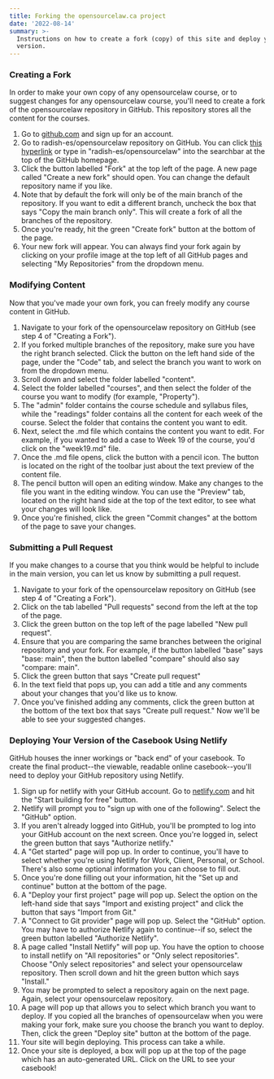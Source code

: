 ```yaml
---
title: Forking the opensourcelaw.ca project
date: '2022-08-14'
summary: >-
  Instructions on how to create a fork (copy) of this site and deploy your
  version.
---
```


### Creating a Fork

In order to make your own copy of any opensourcelaw course, or to suggest changes for any opensourcelaw course, you'll need to create a fork of the opensourcelaw repository in GitHub. This repository stores all the content for the courses. 

1. Go to [github.com](https://github.com/) and sign up for an account. 
2. Go to radish-es/opensourcelaw repository on GitHub. You can click [this hyperlink](https://github.com/radish-es/opensourcelaw)  or type in "radish-es/opensourcelaw" into the searchbar at the top of the GitHub homepage.
3. Click the button labelled "Fork" at the top left of the page. A new page called "Create a new fork" should open. You can change the default repository name if you like. 
4. Note that by default the fork will only be of the main branch of the repository. If you want to edit a different branch, uncheck the box that says "Copy the main branch only". This will create a fork of all the branches of the repository. 
5. Once you're ready, hit the green "Create fork" button at the bottom of the page. 
6. Your new fork will appear. You can always find your fork again by clicking on your profile image at the top left of all GitHub pages and selecting "My Repositories" from the dropdown menu. 

### Modifying Content 

Now that you've made your own fork, you can freely modify any course content in GitHub.

1. Navigate to your fork of the opensourcelaw repository on GitHub (see step 4 of "Creating a Fork").
2. If you forked multiple branches of the repository, make sure you have the right branch selected. Click the button on the left hand side of the page, under the "Code" tab, and select the branch you want to work on from the dropdown menu. 
3. Scroll down and select the folder labelled "content".
4. Select the folder labelled "courses", and then select the folder of the course you want to modify (for example, "Property"). 
5. The "admin" folder contains the course schedule and syllabus files, while the "readings" folder contains all the content for each week of the course. Select the folder that contains the content you want to edit.
6. Next, select the .md file which contains the content you want to edit. For example, if you wanted to add a case to Week 19 of the course, you'd click on the "week19.md" file. 
7. Once the .md file opens, click the button with a pencil icon. The button is located on the right of the toolbar just about the text preview of the content file. 
8. The pencil button will open an editing window. Make any changes to the file you want in the editing window. You can use the "Preview" tab, located on the right hand side at the top of the text editor, to see what your changes will look like. 
9. Once you're finished, click the green "Commit changes" at the bottom of the page to save your changes.

### Submitting a Pull Request

If you make changes to a course that you think would be helpful to include in the main version, you can let us know by submitting a pull request. 

1. Navigate to your fork of the opensourcelaw repository on GitHub (see step 4 of "Creating a Fork"). 
2. Click on the tab labelled "Pull requests" second from the left at the top of the page.
3. Click the green button on the top left of the page labelled "New pull request".
4. Ensure that you are comparing the same branches between the original repository and your fork. For example, if the button labelled "base" says "base: main", then the button labelled "compare" should also say "compare: main". 
5. Click the green button that says "Create pull request"
6. In the text field that pops up, you can add a title and any comments about your changes that you'd like us to know. 
7. Once you've finished adding any comments, click the green button at the bottom of the text box that says "Create pull request." Now we'll be able to see your suggested changes.

### Deploying Your Version of the Casebook Using Netlify

GitHub houses the inner workings or "back end" of your casebook. To create the final product--the viewable, readable online casebook--you'll need to deploy your GitHub repository using Netlify. 

1. Sign up for netlify with your GitHub account. Go to [netlify.com](https://www.netlify.com/) and hit the "Start building for free" button. 
2. Netlify will prompt you to "sign up with one of the following". Select the "GitHub" option. 
3. If you aren't already logged into GitHub, you'll be prompted to log into your GitHub account on the next screen. Once you're logged in, select the green button that says "Authorize netlify." 
4. A "Get started" page will pop up. In order to continue, you'll have to select whether you're using Netlify for Work, Client, Personal, or School. There's also some optional information you can choose to fill out. 
5. Once you're done filling out your information, hit the "Set up and continue" button at the bottom of the page. 
6. A "Deploy your first project" page will pop up. Select the option on the left-hand side that says "Import and existing project" and click the button that says "Import from Git."
7. A "Connect to Git provider" page will pop up. Select the "GitHub" option. You may have to authorize Netlify again to continue--if so, select the green button labelled "Authorize Netlify".
8. A page called "Install Netlify" will pop up. You have the option to choose to install netlify on "All repositories" or "Only select repositories". Choose "Only select repositories" and select your opensourcelaw repository. Then scroll down and hit the green button which says "Install."
9. You may be prompted to select a repository again on the next page. Again, select your opensourcelaw repository. 
10. A page will pop up that allows you to select which branch you want to deploy. If you copied all the branches of opensourcelaw when you were making your fork, make sure you choose the branch you want to deploy. Then, click the green "Deploy site" button at the bottom of the page. 
11. Your site will begin deploying. This process can take a while.
12. Once your site is deployed, a box will pop up at the top of the page which has an auto-generated URL. Click on the URL to see your casebook!
